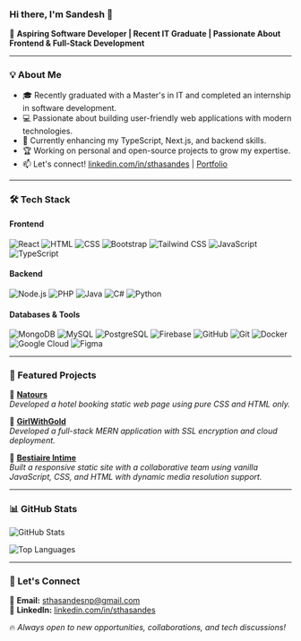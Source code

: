 ### Hi there, I'm Sandesh 👋

🚀 **Aspiring Software Developer | Recent IT Graduate | Passionate About Frontend & Full-Stack Development**

---

### 💡 About Me

- 🎓 Recently graduated with a Master's in IT and completed an internship in software development.
- 💻 Passionate about building user-friendly web applications with modern technologies.
- 🌱 Currently enhancing my TypeScript, Next.js, and backend skills.
- 🏆 Working on personal and open-source projects to grow my expertise.
- 📫 Let's connect! [linkedin.com/in/sthasandes](www.linkedin.com/in/sthasandes) | [Portfolio](https://github.com/sandesnp)

---

### 🛠️ Tech Stack

#### **Frontend**
![React](https://img.shields.io/badge/-React-61DAFB?style=flat&logo=react&logoColor=white)
![HTML](https://img.shields.io/badge/-HTML-E34F26?style=flat&logo=html5&logoColor=white)
![CSS](https://img.shields.io/badge/-CSS-1572B6?style=flat&logo=css3&logoColor=white)
![Bootstrap](https://img.shields.io/badge/-Bootstrap-7952B3?style=flat&logo=bootstrap&logoColor=white)
![Tailwind CSS](https://img.shields.io/badge/-TailwindCSS-38B2AC?style=flat&logo=tailwind-css&logoColor=white)
![JavaScript](https://img.shields.io/badge/-JavaScript-F7DF1E?style=flat&logo=javascript&logoColor=black)
![TypeScript](https://img.shields.io/badge/-TypeScript-007ACC?style=flat&logo=typescript&logoColor=white)

#### **Backend**
![Node.js](https://img.shields.io/badge/-Node.js-339933?style=flat&logo=node.js&logoColor=white)
![PHP](https://img.shields.io/badge/-PHP-777BB4?style=flat&logo=php&logoColor=white)
![Java](https://img.shields.io/badge/-Java-007396?style=flat&logo=java&logoColor=white)
![C#](https://img.shields.io/badge/-C%23-239120?style=flat&logo=c-sharp&logoColor=white)
![Python](https://img.shields.io/badge/-Python-3776AB?style=flat&logo=python&logoColor=white)

#### **Databases & Tools**
![MongoDB](https://img.shields.io/badge/-MongoDB-47A248?style=flat&logo=mongodb&logoColor=white)
![MySQL](https://img.shields.io/badge/-MySQL-4479A1?style=flat&logo=mysql&logoColor=white)
![PostgreSQL](https://img.shields.io/badge/-PostgreSQL-336791?style=flat&logo=postgresql&logoColor=white)
![Firebase](https://img.shields.io/badge/-Firebase-FFCA28?style=flat&logo=firebase&logoColor=black)
![GitHub](https://img.shields.io/badge/-GitHub-181717?style=flat&logo=github&logoColor=white)
![Git](https://img.shields.io/badge/-Git-F05032?style=flat&logo=git&logoColor=white)
![Docker](https://img.shields.io/badge/-Docker-2496ED?style=flat&logo=docker&logoColor=white)
![Google Cloud](https://img.shields.io/badge/-Google%20Cloud-4285F4?style=flat&logo=google-cloud&logoColor=white)
![Figma](https://img.shields.io/badge/-Figma-F24E1E?style=flat&logo=figma&logoColor=white)

---

### 📌 Featured Projects

🚀 **[Natours](https://github.com/sandesnp/Natours-scss.git)**  
*Developed a hotel booking static web page using pure CSS and HTML only.*

🚀 **[GirlWithGold](https://github.com/sandesnp/girlwithgold)**  
*Developed a full-stack MERN application with SSL encryption and cloud deployment.*

🚀 **[Bestiaire Intime](https://github.com/sandesnp/girlwithgold)**  
*Built a responsive static site with a collaborative team using vanilla JavaScript, CSS, and HTML with dynamic 
media resolution support.*

---

### 📊 GitHub Stats

![GitHub Stats](https://github-readme-stats.vercel.app/api?username=sandesnp&show_icons=true&theme=radical)

![Top Languages](https://github-readme-stats.vercel.app/api/top-langs/?username=sandesnp&layout=compact&theme=radical)

---

### 🤝 Let's Connect

📩 **Email:** sthasandesnp@gmail.com  
🔗 **LinkedIn:** [linkedin.com/in/sthasandes](www.linkedin.com/in/sthasandes)  

🔥 *Always open to new opportunities, collaborations, and tech discussions!*
